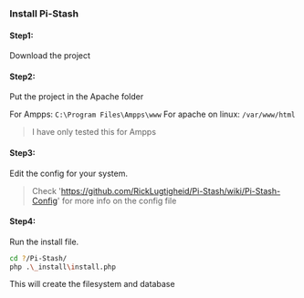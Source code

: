 ### Install Pi-Stash

#### Step1:
Download the project

#### Step2:
Put the project in the Apache folder

For Ampps: `C:\Program Files\Ampps\www`
For apache on linux: `/var/www/html`
> I have only tested this for Ampps

#### Step3:
Edit the config for your system.

> Check 'https://github.com/RickLugtigheid/Pi-Stash/wiki/Pi-Stash-Config' for more info on the config file

#### Step4:
Run the install file.
```bash
cd ?/Pi-Stash/
php .\_install\install.php
```
This will create the filesystem and database